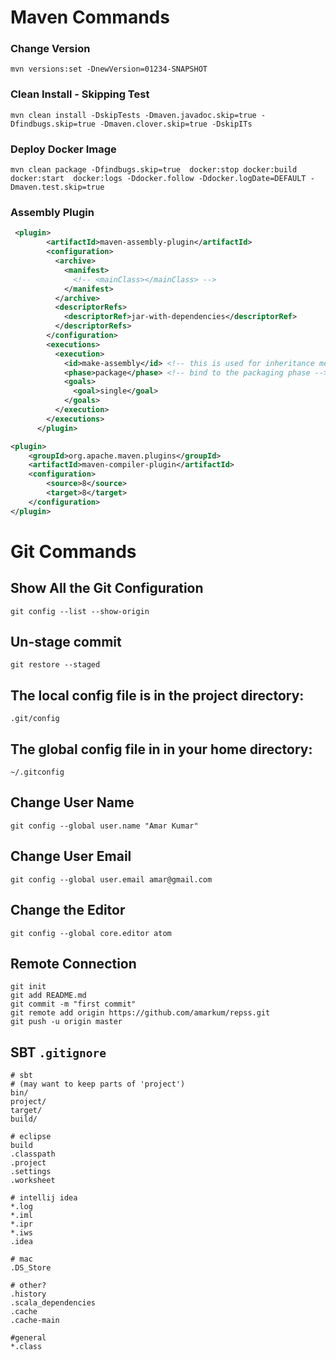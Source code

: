 # Maven Commands

### Change Version
```shell script
mvn versions:set -DnewVersion=01234-SNAPSHOT
```

### Clean Install - Skipping Test
```shell script
mvn clean install -DskipTests -Dmaven.javadoc.skip=true -Dfindbugs.skip=true -Dmaven.clover.skip=true -DskipITs
```

### Deploy Docker Image
```shell script
mvn clean package -Dfindbugs.skip=true  docker:stop docker:build docker:start  docker:logs -Ddocker.follow -Ddocker.logDate=DEFAULT -Dmaven.test.skip=true
```

### Assembly Plugin

```xml
 <plugin>
        <artifactId>maven-assembly-plugin</artifactId>
        <configuration>
          <archive>
            <manifest>
              <!-- <mainClass></mainClass> -->
            </manifest>
          </archive>
          <descriptorRefs>
            <descriptorRef>jar-with-dependencies</descriptorRef>
          </descriptorRefs>
        </configuration>
        <executions>
          <execution>
            <id>make-assembly</id> <!-- this is used for inheritance merges -->
            <phase>package</phase> <!-- bind to the packaging phase -->
            <goals>
              <goal>single</goal>
            </goals>
          </execution>
        </executions>
      </plugin>
```

```xml
<plugin>
    <groupId>org.apache.maven.plugins</groupId>
    <artifactId>maven-compiler-plugin</artifactId>
    <configuration>
        <source>8</source>
        <target>8</target>
    </configuration>
</plugin>
```

# Git Commands

## Show All the Git Configuration
`git config --list --show-origin`

## Un-stage commit 
`git restore --staged`

## The local config file is in the project directory: 
`.git/config`

## The global config file in in your home directory: 
`~/.gitconfig`

## Change User Name
`git config --global user.name "Amar Kumar"`

## Change User Email
`git config --global user.email amar@gmail.com`

## Change the Editor
`git config --global core.editor atom`

## Remote Connection
```text
git init
git add README.md
git commit -m "first commit"
git remote add origin https://github.com/amarkum/repss.git
git push -u origin master
```

## SBT `.gitignore`
```text
# sbt
# (may want to keep parts of 'project')
bin/
project/
target/
build/

# eclipse
build
.classpath
.project
.settings
.worksheet

# intellij idea
*.log
*.iml
*.ipr
*.iws
.idea

# mac
.DS_Store

# other?
.history
.scala_dependencies
.cache
.cache-main

#general
*.class
```

